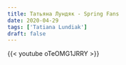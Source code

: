 ```yaml
---
title: Татьяна Лундяк - Spring Fans
date: 2020-04-29
tags: ['Tatiana Lundiak']
draft: false
---
```

{{< youtube oTeOMG1JRRY >}}

